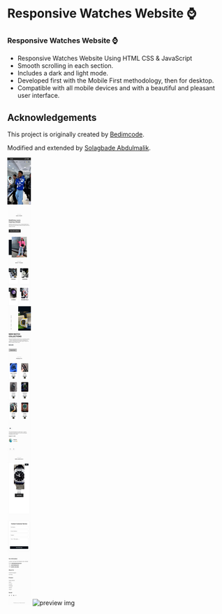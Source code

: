 # Responsive Watches Website ⌚
### Responsive Watches Website ⌚

- Responsive Watches Website Using HTML CSS & JavaScript
- Smooth scrolling in each section.
- Includes a dark and light mode.
- Developed first with the Mobile First methodology, then for desktop.
- Compatible with all mobile devices and with a beautiful and pleasant user interface.

## Acknowledgements

This project is originally created by [Bedimcode](https://github.com/bedimcode).

Modified and extended by [Solagbade Abdulmalik](https://github.com/Oprimecloud).

![preview img](/mobile_preview.png)
![preview img](/desktop_preview.png)
